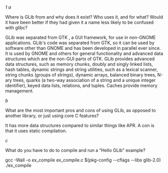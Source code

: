 *1*
*a*

Where is GLib from and why does it exist? Who uses it, and for what? Would it have been better if they had given it a name less likely to be confused with glibc?



GLib was separated from GTK , a GUI framework, for use in non-GNOME applications.
GLib's code was separated from GTK, so it can be used by software other than GNOME and has been developed in parallel ever since. 
It is used by GNOME and others for general functionality and advanced data structures which are the non-GUI parts of GTK.
GLib provides advanced data structures, such as memory chunks, doubly and singly linked lists, hash tables, dynamic strings and string utilities, such as a lexical scanner, string chunks (groups of strings), dynamic arrays, balanced binary trees, N-ary trees, quarks (a two-way association of a string and a unique integer identifier), keyed data lists, relations, and tuples. Caches provide memory management. 
 
 
 *b*
 
 What are the most important pros and cons of using GLib, as opposed to another library, or just using core C features?
 
 It has more data structures compared to similar things like APR. A con is that it uses static compilation.
 
 
 *c*
 
 What do you have to do to compile and run a “Hello GLib” example?
 
 gcc -Wall -o ex_compile ex_compile.c $(pkg-config --cflags --libs glib-2.0)
 ./ex_compile
